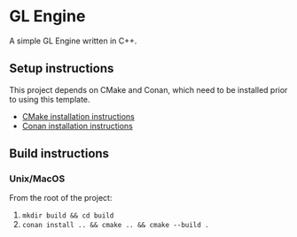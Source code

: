 GL Engine
====================

A simple GL Engine written in C++.

## Setup instructions

This project depends on CMake and Conan, which need to be installed prior to using this template.
* [CMake installation instructions](https://cmake.org/install/)
* [Conan installation instructions](http://docs.conan.io/en/latest/installation.html)

## Build instructions

### Unix/MacOS

From the root of the project:

1. `mkdir build && cd build`
2. `conan install .. && cmake .. && cmake --build .`
